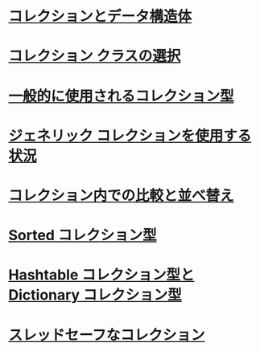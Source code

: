 # [コレクションとデータ構造体](index.md)
# [コレクション クラスの選択](selecting-a-collection-class.md)
# [ 一般的に使用されるコレクション型](commonly-used-collection-types.md)
# [ジェネリック コレクションを使用する状況](when-to-use-generic-collections.md)
# [コレクション内での比較と並べ替え](comparisons-and-sorts-within-collections.md)
# [Sorted コレクション型](sorted-collection-types.md)
# [Hashtable コレクション型と Dictionary コレクション型](hashtable-and-dictionary-collection-types.md)
# [スレッドセーフなコレクション](thread-safe/)